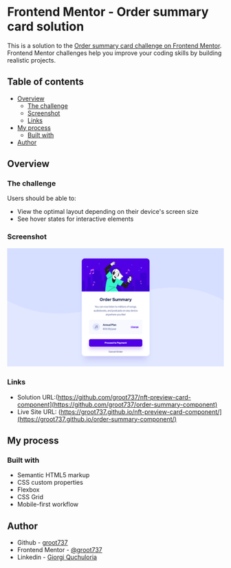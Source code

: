 # Frontend Mentor - Order summary card solution
This is a solution to the [Order summary card challenge on Frontend Mentor](https://www.frontendmentor.io/challenges/order-summary-component-QlPmajDUj). Frontend Mentor challenges help you improve your coding skills by building realistic projects. 
## Table of contents

- [Overview](#overview)
  - [The challenge](#the-challenge)
  - [Screenshot](#screenshot)
  - [Links](#links)
- [My process](#my-process)
  - [Built with](#built-with)
- [Author](#author)
## Overview
### The challenge

Users should be able to:

- View the optimal layout depending on their device's screen size
- See hover states for interactive elements
### Screenshot

![alt text](https://github.com/groot737/order-summary-component/blob/main/images/screenshot.png)

### Links

- Solution URL:(https://github.com/groot737/nft-preview-card-component](https://github.com/groot737/order-summary-component)
- Live Site URL: (https://groot737.github.io/nft-preview-card-component/](https://groot737.github.io/order-summary-component/)

## My process

### Built with

- Semantic HTML5 markup
- CSS custom properties
- Flexbox
- CSS Grid
- Mobile-first workflow
## Author

- Github - [groot737](https://github.com/groot737)
- Frontend Mentor - [@groot737](https://www.frontendmentor.io/profile/groot737)
- Linkedin - [Giorgi Quchuloria](https://www.linkedin.com/in/quchuloria/)
